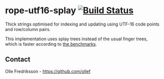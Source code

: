 # rope-utf16-splay [![Build Status](https://travis-ci.org/ollef/rope-utf16-splay.svg?branch=master)](https://travis-ci.org/ollef/rope-utf16-splay)

Thick strings optimised for indexing and updating using UTF-16 code points and
row/column pairs.

This implementation uses splay trees instead of the usual finger trees, which
is faster according to [the benchmarks](bench.html).

## Contact

Olle Fredriksson - https://github.com/ollef
